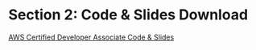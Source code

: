 # Section 2: Code & Slides Download
[AWS Certified Developer Associate Code & Slides](https://courses.datacumulus.com/downloads/certified-developer-k92/)   

